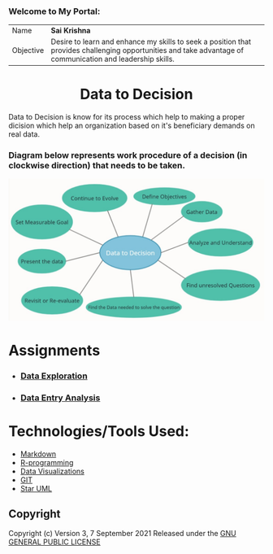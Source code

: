 ### Welcome to My Portal:
|||
| ------------- | ------------- |
|Name| **Sai Krishna**|
| Objective  |   Desire to learn and enhance my skills to seek a position that provides challenging opportunities and take advantage of communication and leadership skills.|



<h1 align="center">Data to Decision</h1>

Data to Decision is know for its process which help to making a proper dicision which help an organization based on it's beneficiary demands  on real data.
### Diagram below represents work procedure of a decision (in clockwise direction) that needs to be taken.
![Data to Decision](https://github.com/saikrishnags05/Data-to-Decisions/blob/main/Data_to_Decision.jpg)

# Assignments
* ### [Data Exploration](https://github.com/saikrishnags05/Data-to-Decisions/blob/main/Data%20Exploration/GIT_data_exploration.md)
*  ### [Data Entry Analysis ](https://github.com/saikrishnags05/Data-to-Decisions/blob/main/Data%20Entry%20Analysis/readme.md)


# Technologies/Tools Used: 
* [Markdown](https://docs.github.com/en/github/writing-on-github/getting-started-with-writing-and-formatting-on-github/basic-writing-and-formatting-syntax)
* [R-programming](https://en.wikipedia.org/wiki/R_(programming_language))
* [Data Visualizations](https://en.wikipedia.org/wiki/Data_visualization) 
* [GIT](https://en.wikipedia.org/wiki/GitHub)
* [Star UML](https://docs.staruml.io/)



## Copyright 
Copyright (c)  Version 3, 7 September 2021 Released under the [GNU GENERAL PUBLIC LICENSE](https://github.com/saikrishnags05/Data-to-Decisions/blob/429fafefdf300ddd4942f2154323588806f3d907/LICENSE)

